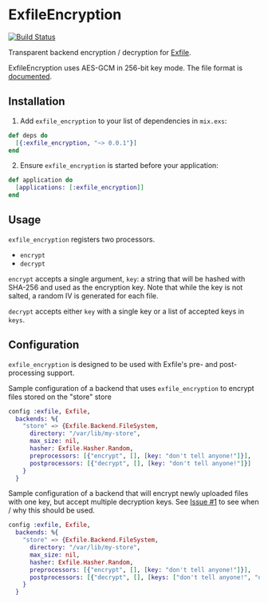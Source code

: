 # ExfileEncryption

[![Build Status](https://travis-ci.org/keichan34/exfile-encryption.svg?branch=master)](https://travis-ci.org/keichan34/exfile-encryption)

Transparent backend encryption / decryption for [Exfile](https://github.com/keichan34/exfile).

ExfileEncryption uses AES-GCM in 256-bit key mode. The file format is [documented](https://hexdocs.pm/exfile_encryption/file_format_1.html).

## Installation

1. Add `exfile_encryption` to your list of dependencies in `mix.exs`:

```elixir
def deps do
  [{:exfile_encryption, "~> 0.0.1"}]
end
```

2. Ensure `exfile_encryption` is started before your application:

```elixir
def application do
  [applications: [:exfile_encryption]]
end
```

## Usage

`exfile_encryption` registers two processors.

* `encrypt`
* `decrypt`

`encrypt` accepts a single argument, `key`: a string that will be hashed with SHA-256
and used as the encryption key. Note that while the key is not salted, a random IV
is generated for each file.

`decrypt` accepts either `key` with a single key or a list of accepted keys in `keys`.

## Configuration

`exfile_encryption` is designed to be used with Exfile's pre- and post-processing support.

Sample configuration of a backend that uses `exfile_encryption` to encrypt files stored on the "store" store

```elixir
config :exfile, Exfile,
  backends: %{
    "store" => {Exfile.Backend.FileSystem,
      directory: "/var/lib/my-store",
      max_size: nil,
      hasher: Exfile.Hasher.Random,
      preprocessors: [{"encrypt", [], [key: "don't tell anyone!"]}],
      postprocessors: [{"decrypt", [], [key: "don't tell anyone!"]}]
    }
  }
```

Sample configuration of a backend that will encrypt newly uploaded files with one
key, but accept multiple decryption keys. See [Issue #1](https://github.com/keichan34/exfile-encryption/issues/1)
to see when / why this should be used.

```elixir
config :exfile, Exfile,
  backends: %{
    "store" => {Exfile.Backend.FileSystem,
      directory: "/var/lib/my-store",
      max_size: nil,
      hasher: Exfile.Hasher.Random,
      preprocessors: [{"encrypt", [], [key: "don't tell anyone!"]}],
      postprocessors: [{"decrypt", [], [keys: ["don't tell anyone!", "old key"]]}]
    }
  }
```
